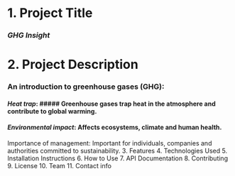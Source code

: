 # 1. Project Title 
### *GHG Insight*   
# 2. Project Description 
### An introduction to greenhouse gases (GHG):
#### *Heat trap*: ##### Greenhouse gases trap heat in the atmosphere and contribute to global warming.
#### *Environmental impact*: Affects ecosystems, climate and human health.
Importance of management: Important for individuals, companies and authorities committed to sustainability.
3. Features
4. Technologies Used
5. Installation Instructions
6. How to Use
7. API Documentation
8. Contributing
9. License
10. Team
11. Contact info
